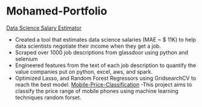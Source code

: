 # Mohamed-Portfolio
[Data Science Salary Estimator](https://github.com/Mohamed28112003/Ds_Salary_Project)
- Created a tool that estimates data science salaries (MAE ~ $ 11K) to help data scientists negotiate their income when they get a job.
- Scraped over 1000 job descriptions from glassdoor using python and selenium
- Engineered features from the text of each job description to quantify the value companies put on python, excel, aws, and spark.
- Optimized Lasso, and Random Forest Regressors using GridsearchCV to reach the best model.
[Mobile-Price-Classification](https://github.com/Mohamed28112003/Mobile-Price-Classification/tree/main)
-This project aims to classify the price range of mobile phones using machine learning techniques random forset.



